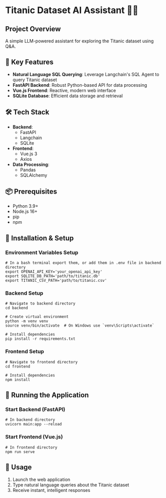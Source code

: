 # Titanic Dataset AI Assistant 🚢🤖

## Project Overview
A simple LLM-powered assistant for exploring the Titanic dataset using Q&A.

## 🌟 Key Features
- **Natural Language SQL Querying**: Leverage Langchain's SQL Agent to query Titanic dataset
- **FastAPI Backend**: Robust Python-based API for data processing
- **Vue.js Frontend**: Reactive, modern web interface
- **SQLite Database**: Efficient data storage and retrieval

## 🛠 Tech Stack
- **Backend**: 
  - FastAPI
  - Langchain
  - SQLite
- **Frontend**: 
  - Vue.js 3
  - Axios
- **Data Processing**: 
  - Pandas
  - SQLAlchemy

## 📦 Prerequisites
- Python 3.9+
- Node.js 16+
- pip
- npm

## 🚀 Installation & Setup

### Environment Variables Setup
```
# In a bash terminal export them, or add them in .env file in backend directory
export OPENAI_API_KEY='your_openai_api_key'
export SQLITE_DB_PATH='path/to/titanic.db'
export TITANIC_CSV_PATH='path/to/titanic.csv'
```

### Backend Setup
```
# Navigate to backend directory
cd backend

# Create virtual environment
python -m venv venv
source venv/bin/activate  # On Windows use `venv\Scripts\activate`

# Install dependencies
pip install -r requirements.txt
```


### Frontend Setup

```
# Navigate to frontend directory
cd frontend

# Install dependencies
npm install
```

## 🔧 Running the Application

### Start Backend (FastAPI)

```
# In backend directory
uvicorn main:app --reload
```

### Start Frontend (Vue.js)
```
# In frontend directory
npm run serve
```

## 💬 Usage

1. Launch the web application
2. Type natural language queries about the Titanic dataset
3. Receive instant, intelligent responses
